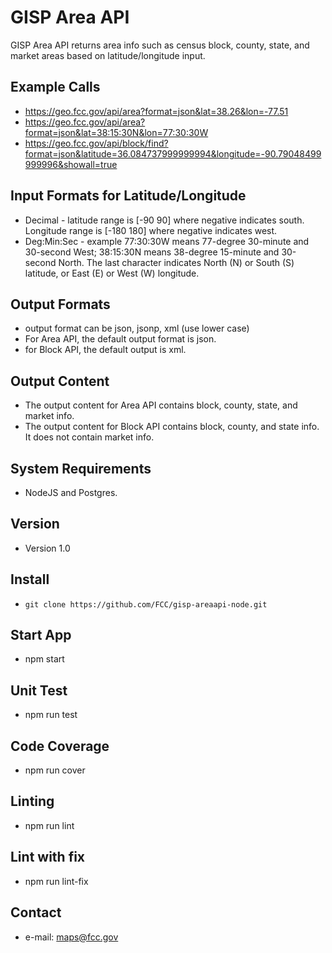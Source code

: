 GISP Area API
======
GISP Area API returns area info such as census block, county, state, and market areas based on latitude/longitude input.

## Example Calls
* https://geo.fcc.gov/api/area?format=json&lat=38.26&lon=-77.51
* https://geo.fcc.gov/api/area?format=json&lat=38:15:30N&lon=77:30:30W
* https://geo.fcc.gov/api/block/find?format=json&latitude=36.084737999999994&longitude=-90.79048499999996&showall=true

## Input Formats for Latitude/Longitude
* Decimal - latitude range is [-90 90] where negative indicates south. Longitude range is [-180 180] where negative indicates west.
* Deg:Min:Sec - example 77:30:30W means 77-degree 30-minute and 30-second West; 38:15:30N means 38-degree 15-minute and 30-second North. The last character indicates North (N) or South (S) latitude, or East (E) or West (W) longitude.

## Output Formats
* output format can be json, jsonp, xml (use lower case)
* For Area API, the default output format is json.
* for Block API, the default output is xml.

## Output Content
* The output content for Area API contains block, county, state, and market info.
* The output content for Block API contains block, county, and state info. It does not contain market info.

## System Requirements
* NodeJS and Postgres. 

## Version
* Version 1.0

## Install
* `git clone https://github.com/FCC/gisp-areaapi-node.git`

## Start App
* npm start

## Unit Test
* npm run test

## Code Coverage
* npm run cover

## Linting
* npm run lint

## Lint with fix
* npm run lint-fix

## Contact
* e-mail: maps@fcc.gov




